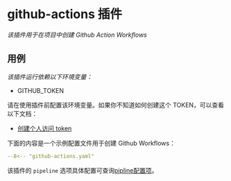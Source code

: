 # github-actions 插件

_该插件用于在项目中创建 Github Action Workflows_

## 用例

_该插件运行依赖以下环境变量：_

- GITHUB_TOKEN

请在使用插件前配置该环境变量。如果你不知道如何创建这个 TOKEN，可以查看以下文档：

- [创建个人访问 token](https://docs.github.com/en/authentication/keeping-your-account-and-data-secure/creating-a-personal-access-token)

下面的内容是一个示例配置文件用于创建 Github Workflows：

``` yaml
--8<-- "github-actions.yaml"
```

该插件的 `pipeline` 选项具体配置可查询[pipline配置项](pipeline.zh.md)。